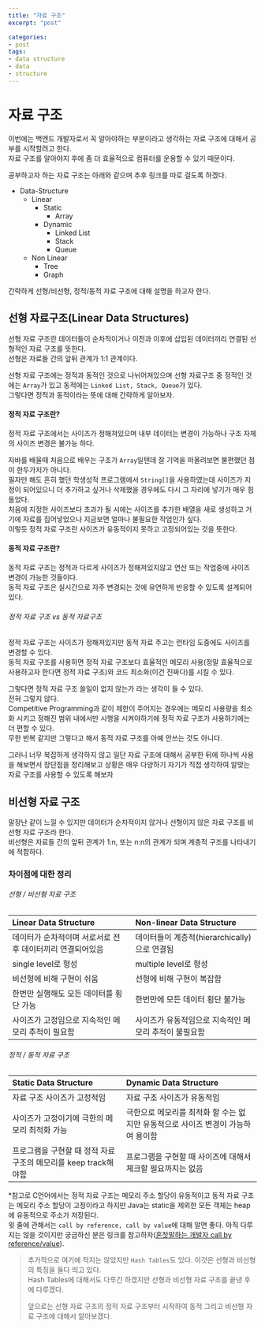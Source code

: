 ```yaml
---
title: "자료 구조"
excerpt: "post"

categories:
- post
tags:
- data structure
- data
- structure
---
```


# 자료 구조
이번에는 백엔드 개발자로서 꼭 알아야하는 부분이라고 생각하는 자료 구조에 대해서 공부를 시작할려고 한다.  
자료 구조를 알아야지 후에 좀 더 효율적으로 컴퓨터를 운용할 수 있기 때문이다.

공부하고자 하는 자료 구조는 아래와 같으며 추후 링크를 따로 걸도록 하겠다.
- Data-Structure
  - Linear
    - Static
      - Array
    - Dynamic
      - Linked List
      - Stack
      - Queue
  - Non Linear
    - Tree
    - Graph

간략하게 선형/비선형, 정적/동적 자료 구조에 대해 설명을 하고자 한다.

## 선형 자료구조(Linear Data Structures)
선형 자료 구조란 데이터들이 순차적이거나 이전과 이후에 삽입된 데이터끼리 연결된 선형적인 자료 구조를 뜻한다.  
선형은 자료들 간의 앞뒤 관계가 1:1 관계이다.

선형 자료 구조에는 정적과 동적인 것으로 나뉘어져있으며 선형 자료구조 중 정적인 것에는 `Array`가 있고 동적에는 `Linked List, Stack, Queue`가 있다.  
그렇다면 정적과 동적이라는 뜻에 대해 간략하게 알아보자.

#### 정적 자료 구조란?
정적 자료 구조에서는 사이즈가 정해져있으며 내부 데이터는 변경이 가능하나 구조 자체의 사이즈 변경은 불가능 하다.

자바를 배울때 처음으로 배우는 구조가 `Array`일텐데 잘 기억을 떠올려보면 불편했던 점이 한두가지가 아니다.  
필자만 해도 흔히 했던 학생성적 프로그램에서 `String[]`을 사용하였는데 사이즈가 지정이 되어있으니 더 추가하고 싶거나 삭제했을 경우에도 다시 그 자리에 넣기가 매우 힘들었다.  
처음에 지정한 사이즈보다 초과가 될 시에는 사이즈를 추가한 배열을 새로 생성하고 거기에 자료를 집어넣었으나 지금보면 얼마나 불필요한 작업인가 싶다.  
이렇듯 정적 자료 구조란 사이즈가 유동적이지 못하고 고정되어있는 것을 뜻한다.

#### 동적 자료 구조란?
동적 자료 구조는 정적과 다르게 사이즈가 정해져있지않고 연산 또는 작업중에 사이즈 변경이 가능한 것들이다.  
동적 자료 구조은 실시간으로 자주 변경되는 것에 유연하게 반응할 수 있도록 설계되어있다.

###### 정적 자료 구조 vs 동적 자료구조
정적 자료 구조는 사이즈가 정해져있지만 동적 자료 주고는 런타임 도중에도 사이즈를 변경할 수 있다.  
동적 자료 구조를 사용하면 정적 자료 구조보다 효율적인 메모리 사용(정말 효율적으로 사용하고자 한다면 정적 자료 구조)와 코드 최소화(이건 진짜다)를 시킬 수 있다.

그렇다면 정적 자료 구조 쓸일이 없지 않는가 라는 생각이 들 수 있다.  
전혀 그렇지 않다.  
Competitive Programming과 같이 제한이 주어지는 경우에는 메모리 사용량을 최소화 시키고 정해진 범위 내에서만 시행을 시켜야하기에 정적 자료 구조가 사용하기에는 더 편할 수 있다.  
무한 반복 같지만 그렇다고 해서 동적 자료 구조를 아예 안쓰는 것도 아니다.

그러니 너무 복잡하게 생각하지 않고 일단 자료 구조에 대해서 공부한 뒤에 하나씩 사용을 해보면서 장단점을 정리해보고 상황은 매우 다양하기 자기가 직접 생각하여 알맞는 자료 구조를 사용할 수 있도록 해보자

## 비선형 자료 구조
말장난 같이 느낄 수 있지만 데이터가 순차적이지 않거나 선형이지 않은 자료 구조를 비선형 자료 구조라 한다.  
비선형은 자료들 간의 앞뒤 관계가 1:n, 또는 n:n의 관계가 되며 계층적 구조를 나타내기에 적합하다.


### 차이점에 대한 정리

###### 선형 / 비선형 자료 구조
| Linear Data Structure            | Non-linear Data Structure       |
|:---------------------------------|:--------------------------------|
| 데이터가 순차적이며 서로서로 전 후 데이터끼리 연결되어있음 | 데이터들이 계층적(hierarchically)으로 연결됨 |
| single level로 형성                 | multiple level로 형성              |
| 비선형에 비해 구현이 쉬움                   | 선형에 비해 구현이 복잡함                  |
| 한번만 실행해도 모든 데이터를 횡단 가능           | 한번만에 모든 데이터 횡단 불가능              |
| 사이즈가 고정임으로 지속적인 메모리 추적이 필요함      | 사이즈가 유동적임으로 지속적인 메모리 추적이 불필요함 |

###### 정적 / 동적 자료 구조
| Static Data Structure     | Dynamic Data Structure |
|:--------------------------|:-----------------------|
| 자료 구조 사이즈가 고정적임           | 자료 구조 사이즈가 유동적임        |
| 사이즈가 고정이기에 극한의 메모리 최적화 가능 | 극한으로 메모리를 최적화 할 수는 없지만 유동적으로 사이즈 변경이 가능하여 용이함 |
| 프로그램을 구현할 때 정적 자료 구조의 메모리를 keep track해야함 | 프로그램을 구현할 때 사이즈에 대해서 체크할 필요까지는 없음 |

&#42;참고로 C언어에서는 정적 자료 구조는 메모리 주소 할당이 유동적이고 동적 자료 구조는 메모리 주소 할당이 고정이라고 하지만 Java는 static을 제외한 모든 객체는 heap에 유동적으로 주소가 저장된다.  
윗 줄에 관해서는 `call by reference, call by value`에 대해 알면 좋다. 아직 다루지는 않을 것이지만 궁금하신 분은 링크를 참고하자([혼잣말하는 개발자 call by reference/value](https://dev-cool.tistory.com/21, "ang SiwonDdi")).


> 추가적으로 여기에 적지는 않았지만 `Hash Tables`도 있다. 이것은 선형과 비선형의 특징을 둘다 띄고 있다.  
> Hash Tables에 대해서도 다루긴 하겠지만 선형과 비선형 자료 구조를 끝낸 후에 다루겠다.
> 
> 앞으로는 선형 자료 구조의 정적 자료 구조부터 시작하여 동적 그리고 비선형 자료 구조에 대해서 알아보겠다.